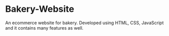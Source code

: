 # Bakery-Website
An ecommerce website for bakery. Developed using HTML, CSS, JavaScript and it contains many features as well.
